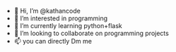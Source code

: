 - 👋 Hi, I’m @kathancode
- 👀 I’m interested in programming
- 🌱 I’m currently learning python+flask
- 💞️ I’m looking to collaborate on programming projects
- 📫 you can directly Dm me

<!---
kathancode/kathancode is a ✨ special ✨ repository because its `README.md` (this file) appears on your GitHub profile.
You can click the Preview link to take a look at your changes.
--->
